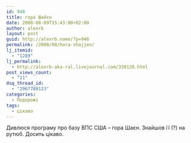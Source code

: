 ```yaml
---
id: 948
title: гора Шайєн
date: 2008-08-09T15:43:00+02:00
author: alexrb
layout: post
guid: http://alexrb.name/?p=948
permalink: /2008/08/hora-shajjen/
lj_itemid:
  - "1289"
lj_permalink:
  - http://alexrb-aka-ral.livejournal.com/330128.html
post_views_count:
  - "11"
dsq_thread_id:
  - "2967789123"
categories:
  - Подорожі
tags:
  - цікаво
---
```

Дивлюся програму про базу ВПС США &#8211; гора Шаєн. Знайшов її (?) на рутюб. Досить цікаво.  
<lj-embed id="25"/>